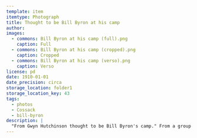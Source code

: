 ```yaml
---
template: item
itemtype: Photograph
title: Thought to be Bill Byron at his camp
author: 
images:
  - commons: Bill Byron at his camp (full).png
    caption: Full
  - commons: Bill Byron at his camp (cropped).png
    caption: Cropped
  - commons: Bill Byron at his camp (verso).png
    caption: Verso
license: pd
date: 1910-01-01
date_precision: circa
storage_location: folder1
storage_location_key: 43
tags:
  - photos
  - Cossack
  - bill-byron
description: |
  "From Gwyn Hutchinson thought to be Bill Byron's camp." From a group of four photos, a note and, a document.
---
```

